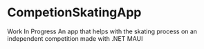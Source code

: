 # CompetionSkatingApp
Work In Progress
An app that helps with the skating process on an independent competition made with .NET MAUI
